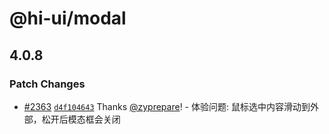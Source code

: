 # @hi-ui/modal

## 4.0.8

### Patch Changes

- [#2363](https://github.com/XiaoMi/hiui/pull/2363) [`d4f104643`](https://github.com/XiaoMi/hiui/commit/d4f1046435637f2d92ec9f0e94baf7aa4ec37f1a) Thanks [@zyprepare](https://github.com/zyprepare)! - 体验问题: 鼠标选中内容滑动到外部，松开后模态框会关闭
